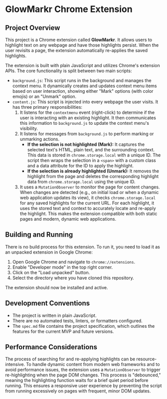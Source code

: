 # GlowMarkr Chrome Extension

## Project Overview

This project is a Chrome extension called **GlowMarkr**. It allows users to highlight text on any webpage and have those highlights persist. When the user revisits a page, the extension automatically re-applies the saved highlights.

The extension is built with plain JavaScript and utilizes Chrome's extension APIs. The core functionality is split between two main scripts:

*   `background.js`: This script runs in the background and manages the context menu. It dynamically creates and updates context menu items based on user interaction, showing either "Mark" options (with color emojis) or an "Unmark" option.
*   `content.js`: This script is injected into every webpage the user visits. It has three primary responsibilities:
    1.  It listens for the `contextmenu` event (right-click) to determine if the user is interacting with an existing highlight. It then communicates this information to `background.js` to update the context menu's visibility.
    2.  It listens for messages from `background.js` to perform marking or unmarking actions.
        *   **If the selection is not highlighted (Mark):** It captures the selected text's HTML, plain text, and the surrounding context. This data is stored in `chrome.storage.local` with a unique ID. The script then wraps the selection in a `<span>` with a custom class and a data attribute for the ID to apply the highlight.
        *   **If the selection is already highlighted (Unmark):** It removes the highlight from the page and deletes the corresponding highlight data from `chrome.storage.local` using the unique ID.
    3.  It uses a `MutationObserver` to monitor the page for content changes. When changes are detected (e.g., on initial load or when a dynamic web application updates its view), it checks `chrome.storage.local` for any saved highlights for the current URL. For each highlight, it uses the stored text and context to accurately locate and re-apply the highlight. This makes the extension compatible with both static pages and modern, dynamic web applications.

## Building and Running

There is no build process for this extension. To run it, you need to load it as an unpacked extension in Google Chrome:

1.  Open Google Chrome and navigate to `chrome://extensions`.
2.  Enable "Developer mode" in the top right corner.
3.  Click on the "Load unpacked" button.
4.  Select the directory where you have cloned this repository.

The extension should now be installed and active.

## Development Conventions

*   The project is written in plain JavaScript.
*   There are no automated tests, linters, or formatters configured.
*   The `spec.md` file contains the project specification, which outlines the features for the current MVP and future versions.

## Performance Considerations

The process of searching for and re-applying highlights can be resource-intensive. To handle dynamic content from modern web frameworks and to avoid performance issues, the extension uses a `MutationObserver` to trigger re-highlighting when the page DOM changes. This process is "debounced," meaning the highlighting function waits for a brief quiet period before running. This ensures a responsive user experience by preventing the script from running excessively on pages with frequent, minor DOM updates.